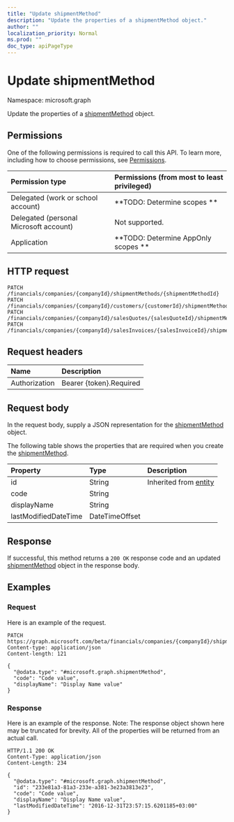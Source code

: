 ```yaml
---
title: "Update shipmentMethod"
description: "Update the properties of a shipmentMethod object."
author: ""
localization_priority: Normal
ms.prod: ""
doc_type: apiPageType
---
```


# Update shipmentMethod

Namespace: microsoft.graph

Update the properties of a [shipmentMethod](../resources/shipmentmethod.md) object.

## Permissions
One of the following permissions is required to call this API. To learn more, including how to choose permissions, see [Permissions](/concepts/permissions-reference.md).

|Permission type|Permissions (from most to least privileged)|
|:---|:---|
|Delegated (work or school account)|**TODO: Determine scopes **|
|Delegated (personal Microsoft account)|Not supported.|
|Application|**TODO: Determine AppOnly scopes **|

## HTTP request
<!-- {
  "blockType": "ignored"
}
-->
``` http
PATCH /financials/companies/{companyId}/shipmentMethods/{shipmentMethodId}
PATCH /financials/companies/{companyId}/customers/{customerId}/shipmentMethod
PATCH /financials/companies/{companyId}/salesQuotes/{salesQuoteId}/shipmentMethod
PATCH /financials/companies/{companyId}/salesInvoices/{salesInvoiceId}/shipmentMethod
```

## Request headers
|Name|Description|
|:---|:---|
|Authorization|Bearer {token}.Required|

## Request body
In the request body, supply a JSON representation for the [shipmentMethod](../resources/shipmentmethod.md) object.

The following table shows the properties that are required when you create the [shipmentMethod](../resources/shipmentmethod.md).

|Property|Type|Description|
|:---|:---|:---|
|id|String| Inherited from [entity](../resources/entity.md)|
|code|String||
|displayName|String||
|lastModifiedDateTime|DateTimeOffset||



## Response
If successful, this method returns a `200 OK` response code and an updated [shipmentMethod](../resources/shipmentmethod.md) object in the response body.

## Examples

### Request
Here is an example of the request.
<!-- {
  "blockType": "request",
  "name": "update_shipmentmethod"
}
-->
``` http
PATCH https://graph.microsoft.com/beta/financials/companies/{companyId}/shipmentMethods/{shipmentMethodId}
Content-type: application/json
Content-length: 121

{
  "@odata.type": "#microsoft.graph.shipmentMethod",
  "code": "Code value",
  "displayName": "Display Name value"
}
```

### Response
Here is an example of the response. Note: The response object shown here may be truncated for brevity. All of the properties will be returned from an actual call.
<!-- {
  "blockType": "response",
  "truncated": true
}
-->
``` http
HTTP/1.1 200 OK
Content-Type: application/json
Content-Length: 234

{
  "@odata.type": "#microsoft.graph.shipmentMethod",
  "id": "233e81a3-81a3-233e-a381-3e23a3813e23",
  "code": "Code value",
  "displayName": "Display Name value",
  "lastModifiedDateTime": "2016-12-31T23:57:15.6201185+03:00"
}
```

